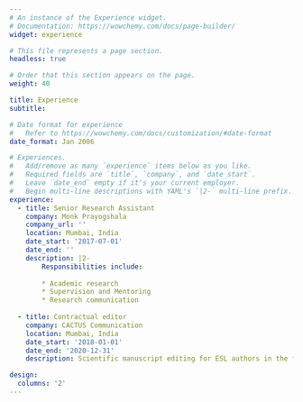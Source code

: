 ```yaml
---
# An instance of the Experience widget.
# Documentation: https://wowchemy.com/docs/page-builder/
widget: experience

# This file represents a page section.
headless: true

# Order that this section appears on the page.
weight: 40

title: Experience
subtitle:

# Date format for experience
#   Refer to https://wowchemy.com/docs/customization/#date-format
date_format: Jan 2006

# Experiences.
#   Add/remove as many `experience` items below as you like.
#   Required fields are `title`, `company`, and `date_start`.
#   Leave `date_end` empty if it's your current employer.
#   Begin multi-line descriptions with YAML's `|2-` multi-line prefix.
experience:
  - title: Senior Research Assistant
    company: Monk Prayogshala
    company_url: ''
    location: Mumbai, India
    date_start: '2017-07-01'
    date_end: ''
    description: |2-
        Responsibilities include:
        
        * Academic research
        * Supervision and Mentoring
        * Research communication
        
  - title: Contractual editor
    company: CACTUS Communication
    location: Mumbai, India
    date_start: '2018-01-01'
    date_end: '2020-12-31'
    description: Scientific manuscript editing for ESL authors in the fields of healthcare, psychology, public administration, applied economics, and political science.

design:
  columns: '2'
---
```

